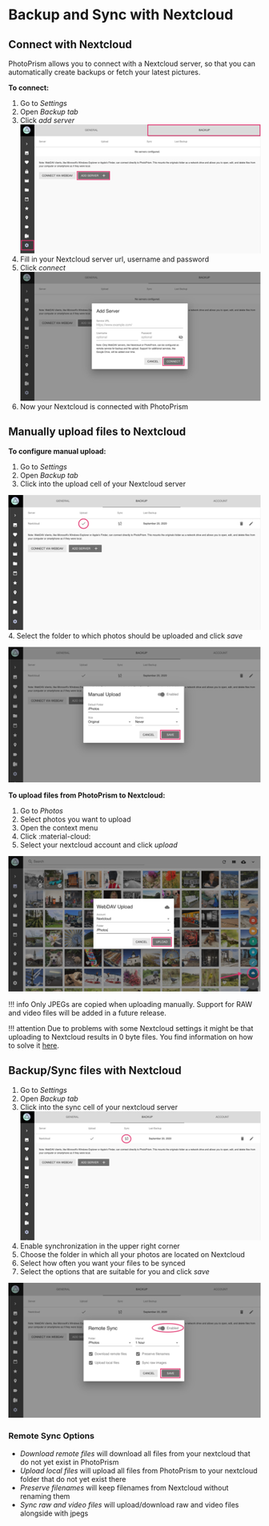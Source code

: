 # Backup and Sync with Nextcloud #

## Connect with Nextcloud ##
PhotoPrism allows you to connect with a Nextcloud server, so that you can automatically
create backups or fetch your latest pictures.

**To connect:**

1. Go to *Settings*
2. Open *Backup tab*
3. Click *add server*
    ![Screenshot](img/nextcloud-connect.png)
4. Fill in your Nextcloud server url, username and password
5. Click *connect*
    ![Screenshot](img/nextcloud-connect-2.png)
6. Now your Nextcloud is connected with PhotoPrism

## Manually upload files to Nextcloud ##
**To configure manual upload:**

1. Go to *Settings*
2. Open *Backup tab*
3. Click into the upload cell of your Nextcloud server

![Screenshot](img/upload-1.png)
4. Select the folder to which photos should be uploaded and click *save*

![Screenshot](img/upload-2.png)

**To upload files from PhotoPrism to Nextcloud:**

1. Go to *Photos*
2. Select photos you want to upload
3. Open the context menu
4. Click :material-cloud:
5. Select your nextcloud account and click *upload*

![Screenshot](img/upload-3.png)

!!! info 
    Only JPEGs are copied when uploading manually. 
    Support for RAW and video files will be added in a future release.

!!! attention
    Due to problems with some Nextcloud settings it might be that uploading to Nextcloud results in 0 byte files. You find information on how to solve it [here](https://github.com/photoprism/photoprism/issues/443).

## Backup/Sync files with Nextcloud ##
1. Go to *Settings*
2. Open *Backup tab*
3. Click into the sync cell of your nextcloud server
![Screenshot](img/sync-1.png)
4. Enable synchronization in the upper right corner
5. Choose the folder in which all your photos are located on Nextcloud
6. Select how often you want your files to be synced
7. Select the options that are suitable for you and click *save*

![Screenshot](img/sync-2.png)

### Remote Sync Options ###
* *Download remote files* will download all files from your nextcloud that do not yet exist in PhotoPrism
* *Upload local files* will upload all files from PhotoPrism to your nextcloud folder that do not yet exist there
* *Preserve filenames* will keep filenames from Nextcloud without renaming them
* *Sync raw and video files* will upload/download raw and video files alongside with jpegs



